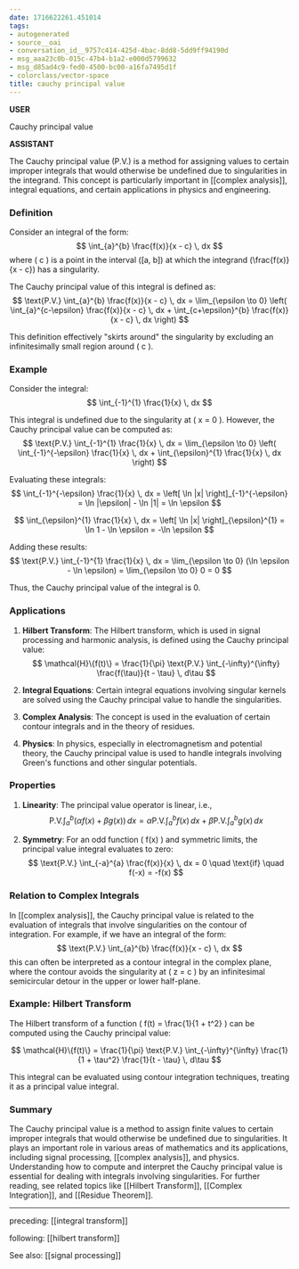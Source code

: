 ```yaml
---
date: 1716622261.451014
tags:
- autogenerated
- source__oai
- conversation_id__9757c414-425d-4bac-8dd8-5dd9ff94190d
- msg_aaa23c0b-015c-47b4-b1a2-e000d5799632
- msg_d85ad4c9-fed0-4500-bc00-a16fa7495d1f
- colorclass/vector-space
title: cauchy principal value
---
```


**USER**

Cauchy principal value


**ASSISTANT**

The Cauchy principal value (P.V.) is a method for assigning values to certain improper integrals that would otherwise be undefined due to singularities in the integrand. This concept is particularly important in [[complex analysis]], integral equations, and certain applications in physics and engineering.

### Definition

Consider an integral of the form:
$$
\int_{a}^{b} \frac{f(x)}{x - c} \, dx
$$
where \( c \) is a point in the interval \([a, b]\) at which the integrand \(\frac{f(x)}{x - c}\) has a singularity.

The Cauchy principal value of this integral is defined as:
$$
\text{P.V.} \int_{a}^{b} \frac{f(x)}{x - c} \, dx = \lim_{\epsilon \to 0} \left( \int_{a}^{c-\epsilon} \frac{f(x)}{x - c} \, dx + \int_{c+\epsilon}^{b} \frac{f(x)}{x - c} \, dx \right)
$$

This definition effectively "skirts around" the singularity by excluding an infinitesimally small region around \( c \).

### Example

Consider the integral:
$$
\int_{-1}^{1} \frac{1}{x} \, dx
$$

This integral is undefined due to the singularity at \( x = 0 \). However, the Cauchy principal value can be computed as:
$$
\text{P.V.} \int_{-1}^{1} \frac{1}{x} \, dx = \lim_{\epsilon \to 0} \left( \int_{-1}^{-\epsilon} \frac{1}{x} \, dx + \int_{\epsilon}^{1} \frac{1}{x} \, dx \right)
$$

Evaluating these integrals:
$$
\int_{-1}^{-\epsilon} \frac{1}{x} \, dx = \left[ \ln |x| \right]_{-1}^{-\epsilon} = \ln |\epsilon| - \ln |1| = \ln \epsilon
$$

$$
\int_{\epsilon}^{1} \frac{1}{x} \, dx = \left[ \ln |x| \right]_{\epsilon}^{1} = \ln 1 - \ln \epsilon = -\ln \epsilon
$$

Adding these results:
$$
\text{P.V.} \int_{-1}^{1} \frac{1}{x} \, dx = \lim_{\epsilon \to 0} (\ln \epsilon - \ln \epsilon) = \lim_{\epsilon \to 0} 0 = 0
$$

Thus, the Cauchy principal value of the integral is 0.

### Applications

1. **Hilbert Transform**: The Hilbert transform, which is used in signal processing and harmonic analysis, is defined using the Cauchy principal value:
   $$
   \mathcal{H}\{f(t)\} = \frac{1}{\pi} \text{P.V.} \int_{-\infty}^{\infty} \frac{f(\tau)}{t - \tau} \, d\tau
   $$

2. **Integral Equations**: Certain integral equations involving singular kernels are solved using the Cauchy principal value to handle the singularities.

3. **Complex Analysis**: The concept is used in the evaluation of certain contour integrals and in the theory of residues.

4. **Physics**: In physics, especially in electromagnetism and potential theory, the Cauchy principal value is used to handle integrals involving Green's functions and other singular potentials.

### Properties

1. **Linearity**: The principal value operator is linear, i.e.,
   $$
   \text{P.V.} \int_{a}^{b} \left( \alpha f(x) + \beta g(x) \right) \, dx = \alpha \text{P.V.} \int_{a}^{b} f(x) \, dx + \beta \text{P.V.} \int_{a}^{b} g(x) \, dx
   $$

2. **Symmetry**: For an odd function \( f(x) \) and symmetric limits, the principal value integral evaluates to zero:
   $$
   \text{P.V.} \int_{-a}^{a} \frac{f(x)}{x} \, dx = 0 \quad \text{if} \quad f(-x) = -f(x)
   $$

### Relation to Complex Integrals

In [[complex analysis]], the Cauchy principal value is related to the evaluation of integrals that involve singularities on the contour of integration. For example, if we have an integral of the form:
$$
\text{P.V.} \int_{a}^{b} \frac{f(x)}{x - c} \, dx
$$
this can often be interpreted as a contour integral in the complex plane, where the contour avoids the singularity at \( z = c \) by an infinitesimal semicircular detour in the upper or lower half-plane.

### Example: Hilbert Transform

The Hilbert transform of a function \( f(t) = \frac{1}{1 + t^2} \) can be computed using the Cauchy principal value:

$$
\mathcal{H}\{f(t)\} = \frac{1}{\pi} \text{P.V.} \int_{-\infty}^{\infty} \frac{1}{1 + \tau^2} \frac{1}{t - \tau} \, d\tau
$$

This integral can be evaluated using contour integration techniques, treating it as a principal value integral.

### Summary

The Cauchy principal value is a method to assign finite values to certain improper integrals that would otherwise be undefined due to singularities. It plays an important role in various areas of mathematics and its applications, including signal processing, [[complex analysis]], and physics. Understanding how to compute and interpret the Cauchy principal value is essential for dealing with integrals involving singularities. For further reading, see related topics like [[Hilbert Transform]], [[Complex Integration]], and [[Residue Theorem]].


---

preceding: [[integral transform]]  


following: [[hilbert transform]]

See also: [[signal processing]]